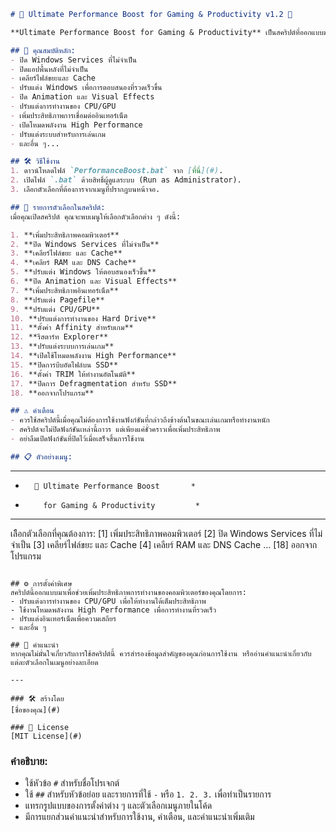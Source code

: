 
```markdown
# 🚀 Ultimate Performance Boost for Gaming & Productivity v1.2 🚀

**Ultimate Performance Boost for Gaming & Productivity** เป็นสคริปต์ที่ออกแบบมาเพื่อเพิ่มประสิทธิภาพคอมพิวเตอร์ของคุณสำหรับการเล่นเกมและการทำงานให้เร็วขึ้น โดยจะปิดฟีเจอร์ที่ไม่จำเป็น และปรับแต่งค่าต่าง ๆ ของระบบ Windows เพื่อให้เครื่องทำงานได้ดีขึ้น

## 🎯 คุณสมบัติหลัก:
- ปิด Windows Services ที่ไม่จำเป็น
- ปิดแอปพื้นหลังที่ไม่จำเป็น
- เคลียร์ไฟล์ขยะและ Cache
- ปรับแต่ง Windows เพื่อการตอบสนองที่รวดเร็วขึ้น
- ปิด Animation และ Visual Effects
- ปรับแต่งการทำงานของ CPU/GPU
- เพิ่มประสิทธิภาพการเชื่อมต่ออินเทอร์เน็ต
- เปิดโหมดพลังงาน High Performance
- ปรับแต่งระบบสำหรับการเล่นเกม
- และอื่น ๆ...

## 🛠️ วิธีใช้งาน
1. ดาวน์โหลดไฟล์ `PerformanceBoost.bat` จาก [ที่นี่](#).
2. เปิดไฟล์ `.bat` ด้วยสิทธิ์ผู้ดูแลระบบ (Run as Administrator).
3. เลือกตัวเลือกที่ต้องการจากเมนูที่ปรากฏบนหน้าจอ.

## 📝 รายการตัวเลือกในสคริปต์:
เมื่อคุณเปิดสคริปต์ คุณจะพบเมนูให้เลือกตัวเลือกต่าง ๆ ดังนี้:

1. **เพิ่มประสิทธิภาพคอมพิวเตอร์**
2. **ปิด Windows Services ที่ไม่จำเป็น**
3. **เคลียร์ไฟล์ขยะ และ Cache**
4. **เคลียร์ RAM และ DNS Cache**
5. **ปรับแต่ง Windows ให้ตอบสนองเร็วขึ้น**
6. **ปิด Animation และ Visual Effects**
7. **เพิ่มประสิทธิภาพอินเทอร์เน็ต**
8. **ปรับแต่ง Pagefile**
9. **ปรับแต่ง CPU/GPU**
10. **ปรับแต่งการทำงานของ Hard Drive**
11. **ตั้งค่า Affinity สำหรับเกม**
12. **รีสตาร์ท Explorer**
13. **ปรับแต่งระบบการเล่นเกม**
14. **เปิดใช้โหมดพลังงาน High Performance**
15. **ปิดการบีบอัดไฟล์บน SSD**
16. **ตั้งค่า TRIM ให้ทำงานอัตโนมัติ**
17. **ปิดการ Defragmentation สำหรับ SSD**
18. **ออกจากโปรแกรม**

## ⚠️ คำเตือน
- ควรใช้สคริปต์นี้เมื่อคุณไม่ต้องการใช้งานฟังก์ชันที่กล่าวถึงข้างต้นในขณะเล่นเกมหรือทำงานหนัก
- สคริปต์จะไม่ปิดฟังก์ชันเหล่านี้ถาวร แต่เพียงแค่ชั่วคราวเพื่อเพิ่มประสิทธิภาพ
- อย่าลืมเปิดฟังก์ชันที่ปิดไว้เมื่อเสร็จสิ้นการใช้งาน

## 📋 ตัวอย่างเมนู:
```
***********************************************
*       🚀 Ultimate Performance Boost       *
*         for Gaming & Productivity         *
***********************************************
เลืิอกตัวเลือกที่คุณต้องการ:
[1] เพิ่มประสิทธิภาพคอมพิวเตอร์
[2] ปิด Windows Services ที่ไม่จำเป็น
[3] เคลียร์ไฟล์ขยะ และ Cache
[4] เคลียร์ RAM และ DNS Cache
...
[18] ออกจากโปรแกรม
```

## ⚙️ การตั้งค่าพิเศษ
สคริปต์นี้ออกแบบมาเพื่อช่วยเพิ่มประสิทธิภาพการทำงานของคอมพิวเตอร์ของคุณโดยการ:
- ปรับแต่งการทำงานของ CPU/GPU เพื่อให้ทำงานได้เต็มประสิทธิภาพ
- ใช้งานโหมดพลังงาน High Performance เพื่อการทำงานที่รวดเร็ว
- ปรับแต่งอินเทอร์เน็ตเพื่อความเสถียร
- และอื่น ๆ

## 📢 คำแนะนำ
หากคุณไม่มั่นใจเกี่ยวกับการใช้สคริปต์นี้ ควรสำรองข้อมูลสำคัญของคุณก่อนการใช้งาน หรืออ่านคำแนะนำเกี่ยวกับแต่ละตัวเลือกในเมนูอย่างละเอียด

---

### 🛠️ สร้างโดย
[ชื่อของคุณ](#)

### 📄 License
[MIT License](#)

```

### คำอธิบาย:
- ใช้หัวข้อ `#` สำหรับชื่อโปรเจกต์
- ใช้ `##` สำหรับหัวข้อย่อย และรายการที่ใช้ `-` หรือ `1. 2. 3.` เพื่อทำเป็นรายการ
- แทรกรูปแบบของการตั้งค่าต่าง ๆ และตัวเลือกเมนูภายในโค้ด
- มีการแยกส่วนคำแนะนำสำหรับการใช้งาน, คำเตือน, และคำแนะนำเพิ่มเติม

